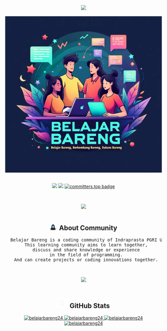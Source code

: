 <div align="center">
<img src="https://readme-typing-svg.demolab.com?font=Inconsolata&weight=500&size=50&duration=4000&color=06b6d4&center=true&vCenter=true&multiline=true&repeat=false&random=false&width=1300&height=140&lines=Hello+World;Welcome+To+Belajar+Bareng+Community+%E2%9C%A9"/>
<br><br>
<img src="./asset/banner.jpg"/>
<br><br>
<p align="center">
  <img src="https://visitor-badge.laobi.icu/badge?page_id=belajarbareng24.belajarbareng24" />
  <a href="https://github.com/belajarbareng24"><img src="https://img.shields.io/github/followers/belajarbareng24?label=followers&style=social"/></a>
  <a href="https://user-badge.committers.top/indonesia/belajarbareng24"><img src="https://user-badge.committers.top/indonesia/belajarbareng24.svg" alt="committers.top badge"></a>
</p>
<br><br>
<img src="https://user-images.githubusercontent.com/73097560/115834477-dbab4500-a447-11eb-908a-139a6edaec5c.gif">
<br><br>
<h2 align="center"><img src="./asset/about_me.gif" width="20px">&nbsp;&nbsp;<b>About Community</b></h2>
<pre>
  Belajar Bareng is a coding community of Indraprasta PGRI University students formed in 2024.
  This learning community aims to learn together,
  discuss and share knowledge or experience
  in the field of programming.
  And can create projects or coding innovations together.
</pre>
<br><br>
<img src="https://user-images.githubusercontent.com/73097560/115834477-dbab4500-a447-11eb-908a-139a6edaec5c.gif">
<br><br>
<h2 align="center"><img src="./asset/stats.gif" width="35px"/><b> GitHub Stats </b></h2>

<div align="center">
<a href="https://github.com/belajarbareng24/">
      <img src="https://github-readme-stats.vercel.app/api?username=BELAJAR+BARENG&&include_all_commits=true&count_private=true&show_icons=true&theme=synthwave&hide_border=true" width="450" alt="belajarbareng24"/>
     <img src="https://github-readme-streak-stats.herokuapp.com/?user=BELAJAR+BARENG&theme=synthwave&hide_border=true&date_format=j%20M[%20Y]" width="450" alt="belajarbareng24"/>
     <img src="https://github-readme-stats.vercel.app/api/top-langs/?username=BELAJAR+BARENG&layout=compact&theme=synthwave" width="450"  alt="belajarbareng24"/>
     <img src="https://github-profile-trophy.vercel.app/?username=BELAJAR+BARENG&title=MultipleLang,Stars,Followers,Issues,Commits,Puller&row=2&column=3&layout=compact&theme=synthwave&no-frame=true&no-bg=true" width="450" alt="belajarbareng24"/>
</a>
